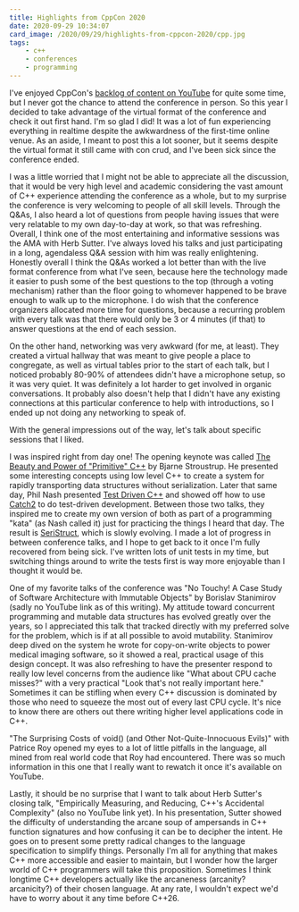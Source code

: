 ```yaml
---
title: Highlights from CppCon 2020
date: 2020-09-29 10:34:07
card_image: /2020/09/29/highlights-from-cppcon-2020/cpp.jpg
tags:
    - c++
    - conferences
    - programming
---
```


I've enjoyed CppCon's [backlog of content on YouTube](https://www.youtube.com/user/CppCon) for quite some time, but I never got the chance to attend the conference in person. So this year I decided to take advantage of the virtual format of the conference and check it out first hand. I'm so glad I did! It was a lot of fun experiencing everything in realtime despite the awkwardness of the first-time online venue. As an aside, I meant to post this a lot sooner, but it seems despite the virtual format it still came with con crud, and I've been sick since the conference ended.

I was a little worried that I might not be able to appreciate all the discussion, that it would be very high level and academic considering the vast amount of C++ experience attending the conference as a whole, but to my surprise the conference is very welcoming to people of all skill levels. Through the Q&As, I also heard a lot of questions from people having issues that were very relatable to my own day-to-day at work, so that was refreshing. Overall, I think one of the most entertaining and informative sessions was the AMA with Herb Sutter. I've always loved his talks and just participating in a long, agendaless Q&A session with him was really enlightening. Honestly overall I think the Q&As worked a lot better than with the live format conference from what I've seen, because here the technology made it easier to push some of the best questions to the top (through a voting mechanism) rather than the floor going to whomever happened to be brave enough to walk up to the microphone. I do wish that the conference organizers allocated more time for questions, because a recurring problem with every talk was that there would only be 3 or 4 minutes (if that) to answer questions at the end of each session.

On the other hand, networking was very awkward (for me, at least). They created a virtual hallway that was meant to give people a place to congregate, as well as virtual tables prior to the start of each talk, but I noticed probably 80-90% of attendees didn't have a microphone setup, so it was very quiet. It was definitely a lot harder to get involved in organic conversations. It probably also doesn't help that I didn't have any existing connections at this particular conference to help with introductions, so I ended up not doing any networking to speak of.

With the general impressions out of the way, let's talk about specific sessions that I liked.

<!-- more -->

I was inspired right from day one! The opening keynote was called [The Beauty and Power of "Primitive" C++](https://www.youtube.com/watch?v=ERzENfQ51Ck) by Bjarne Stroustrup. He presented some interesting concepts using low level C++ to create a system for rapidly transporting data structures without serialization. Later that same day, Phil Nash presented [Test Driven C++](https://www.youtube.com/watch?v=N2gTxeIHMP0) and showed off how to use [Catch2](https://github.com/catchorg/Catch2) to do test-driven development. Between those two talks, they inspired me to create my own version of both as part of a programming "kata" (as Nash called it) just for practicing the things I heard that day. The result is [SeriStruct](https://git.taxes.dev/taxes/SeriStruct), which is slowly evolving. I made a lot of progress in between conference talks, and I hope to get back to it once I'm fully recovered from being sick. I've written lots of unit tests in my time, but switching things around to write the tests first is way more enjoyable than I thought it would be.

One of my favorite talks of the conference was "No Touchy! A Case Study of Software Architecture with Immutable Objects" by Borislav Stanimirov (sadly no YouTube link as of this writing). My attitude toward concurrent programming and mutable data structures has evolved greatly over the years, so I appreciated this talk that tracked directly with my preferred solve for the problem, which is if at all possible to avoid mutability. Stanimirov deep dived on the system he wrote for copy-on-write objects to power medical imaging software, so it showed a real, practical usage of this design concept. It was also refreshing to have the presenter respond to really low level concerns from the audience like "What about CPU cache misses?" with a very practical "Look that's not really important here." Sometimes it can be stifling when every C++ discussion is dominated by those who need to squeeze the most out of every last CPU cycle. It's nice to know there are others out there writing higher level applications code in C++.

"The Surprising Costs of void() (and Other Not-Quite-Innocuous Evils)" with Patrice Roy opened my eyes to a lot of little pitfalls in the language, all mined from real world code that Roy had encountered. There was so much information in this one that I really want to rewatch it once it's available on YouTube.

Lastly, it should be no surprise that I want to talk about Herb Sutter's closing talk, "Empirically Measuring, and Reducing, C++'s Accidental Complexity" (also no YouTube link yet). In his presentation, Sutter showed the difficulty of understanding the arcane soup of ampersands in C++ function signatures and how confusing it can be to decipher the intent. He goes on to present some pretty radical changes to the language specification to simplify things. Personally I'm all for anything that makes C++ more accessible and easier to maintain, but I wonder how the larger world of C++ programmers will take this proposition. Sometimes I think longtime C++ developers actually like the arcaneness (arcanity? arcanicity?) of their chosen language. At any rate, I wouldn't expect we'd have to worry about it any time before C++26.